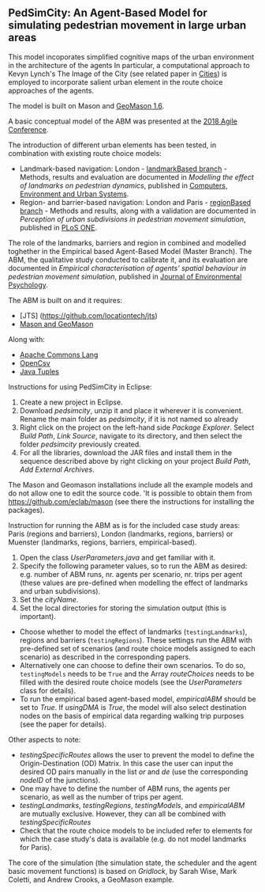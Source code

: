 ## PedSimCity: An Agent-Based Model for simulating pedestrian movement in large urban areas

This model incoporates simplified cognitive maps of the urban environment in the architecture of the agents
In particular, a computational approach to Kevyn Lynch's The Image of the City (see related paper in [Cities](https://www.sciencedirect.com/science/article/pii/S0264275118309776)) is employed to incorporate salient urban element in the route choice approaches of the agents.

The model is built on Mason and [GeoMason 1.6](https://cs.gmu.edu/~eclab/projects/mason/extensions/geomason/).

A basic conceptual model of the ABM was presented at the [2018 Agile Conference](https://agile-online.org/conference_paper/cds/agile_2018/shortpapers/64%20short_paper_64.pdf).

The introduction of different urban elements has been tested, in combination with existing route choice models:
* Landmark-based navigation: London - [landmarkBased branch](https://github.com/g-filomena/pedSimCity/tree/LandmarkBased) - Methods, results and evaluation are documented in *Modelling the effect of landmarks on pedestrian dynamics*, published in [Computers, Environment and Urban Systems](https://doi.org/10.1016/j.compenvurbsys.2020.101573).
* Region- and barrier-based navigation: London and Paris - [regionBased branch](https://github.com/g-filomena/pedSimCity/tree/RegionBased) - Methods and results, along with a validation are documented in *Perception of urban subdivisions in pedestrian movement simulation*, published in [PLoS ONE](https://doi.org/10.1371/journal.pone.0244099).

The role of the landmarks, barriers and region in combined and modelled toghether in the Empirical based Agent-Based Model (Master Branch). The ABM, the qualitative study conducted to calibrate it, and its evaluation are documented in *Empirical characterisation of agents’ spatial behaviour in pedestrian movement simulation*, published in [Journal of Environmental Psychology](https://www.sciencedirect.com/science/article/pii/S0272494422000524).


The ABM is built on and it requires:
* [JTS] (https://github.com/locationtech/jts)
* [Mason and GeoMason](https://cs.gmu.edu/~eclab/projects/mason/extensions/geomason/)

Along with:
* [Apache Commons Lang](https://commons.apache.org/proper/commons-lang/download_lang.cgi)
* [OpenCsv](http://opencsv.sourceforge.net)
* [Java Tuples](https://www.javatuples.org)

Instructions for using PedSimCity in Eclipse:
1. Create a new project in Eclipse.
2. Download *pedsimcity*, unzip it and place it wherever it is convenient. Rename the main folder as *pedsimcity*, if it is not named so already
3. Right click on the project on the left-hand side *Package Explorer*. Select *Build Path*, *Link Source*, navigate to its directory, and then select the folder *pedsimcity* previously created.
4. For all the libraries, download the JAR files and install them in the sequence described above by right clicking on your project *Build Path*, *Add External Archives*.

The Mason and Geomason installations include all the example models and do not allow one to edit the source code. 
'It is possible to obtain them from https://github.com/eclab/mason (see there the instructions for installing the packages).

Instruction for running the ABM as is for the included case study areas: Paris (regions and barriers), London (landmarks, regions, barriers) or Muenster (landmarks, regions, barriers, empirical-based).
1. Open the class *UserParameters.java* and get familiar with it.
2. Specify the following parameter values, so to run the ABM as desired: e.g. number of ABM runs, nr. agents per scenario, nr. trips per agent (these values are pre-defined when modelling the effect of landmarks and urban subdivisions).
2. Set the *cityName*.
2. Set the local directories for storing the simulation output (this is important).
* Choose whether to model the effect of landmarks (```testingLandmarks```), regions and barriers (```testingRegions```). These settings run the ABM with pre-defined set of scenarios (and route choice models assigned to each scenario) as described in the corresponding papers.
* Alternatively one can choose to define their own scenarios. To do so, ```testingModels``` needs to be ```True``` and the Array *routeChoices* needs to be filled with the desired route choice models (see the *UserParameters* class for details).
* To run the empirical based agent-based model, *empiricalABM* should be set to *True*. If *usingDMA* is *True*, the model will also select destination nodes on the basis of empirical data regarding walking trip purposes (see the paper for details).

Other aspects to note:
* *testingSpecificRoutes* allows the user to prevent the model to define the Origin-Destination (OD) Matrix. In this case the user can input the desired OD pairs manually in the list *or* and *de* (use the corresponding *nodeID* of the junctions).
* One may have to define the number of ABM runs, the agents per scenario, as well as the number of trips per agent. 
* *testingLandmarks*, *testingRegions*, *testingModels*, and *empiricalABM* are mutually exclusive. However, they can all be combined with *testingSpecificRoutes*
* Check that the route choice models to be included refer to elements for which the case study's data is available (e.g. do not model landmarks for Paris).

The core of the simulation (the simulation state, the scheduler and the agent basic movement functions) is based on *Gridlock*, by Sarah Wise, Mark Coletti, and Andrew Crooks, a GeoMason example.

